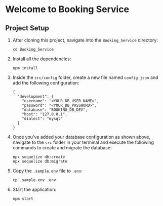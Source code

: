 # Welcome to Booking Service

## Project Setup

1. After cloning this project, navigate into the `Booking_Service` directory:
    ```
    cd Booking_Service

    ```

2. Install all the dependencies:
    ```
    npm install

    ```

3. Inside the `src/config` folder, create a new file named `config.json` and add the following configuration:

    ```
    {
      "development": {
        "username": "<YOUR_DB_USER_NAME>",
        "password": "<YOUR_DB_PASSWORD>",
        "database": "BOOKING_DB_DEV",
        "host": "127.0.0.1",
        "dialect": "mysql"
      }
    }

    ```

4. Once you've added your database configuration as shown above, navigate to the `src` folder in your terminal and execute the following commands to create and migrate the database:

    ```
    npx sequelize db:create
    npx sequelize db:migrate

    ```

5. Copy the `.sample.env` file to `.env`:
    ```
    cp .sample.env .env

    ```

6. Start the application:
    ```
    npm start
    
    ```
